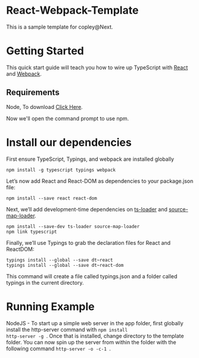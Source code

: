 # React-Webpack-Template
This is a sample template for copley@Next.

# Getting Started 
This quick start guide will teach you how to wire up TypeScript with [React](https://facebook.github.io/react/) and [Webpack](http://webpack.github.io/).
## Requirements
Node, To download [Click Here](https://nodejs.org/en/ "Node").  

Now we'll open the command prompt to use npm.

# Install our dependencies
First ensure TypeScript, Typings, and webpack are installed globally

```
npm install -g typescript typings webpack
```
Let’s now add React and React-DOM as dependencies to your package.json file:
```
npm install --save react react-dom
```
Next, we’ll add development-time dependencies on [ts-loader](https://www.npmjs.com/package/ts-loader) and [source-map-loader](https://www.npmjs.com/package/source-map-loader).
```
npm install --save-dev ts-loader source-map-loader
npm link typescript

```

Finally, we’ll use Typings to grab the declaration files for React and ReactDOM:
```
typings install --global --save dt~react
typings install --global --save dt~react-dom

```
This command will create a file called typings.json and a folder called typings in the current directory.

# Running Example

NodeJS - To start up a simple web server in the app folder, first globally install the http-server command with
<code>npm install http-server -g </code>.  Once that is installed, change directory to the template folder. You can now spin up the server from within the folder with the following command <code>http-server -o -c-1 </code>.














